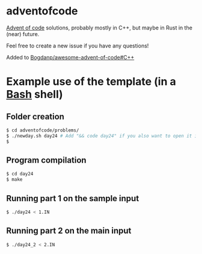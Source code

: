 # adventofcode
[Advent of code](https://adventofcode.com/) solutions, probably mostly in C++, but maybe in Rust in the (near) future.

Feel free to create a new issue if you have any questions!

Added to [Bogdanp/awesome-advent-of-code#C++](https://github.com/Bogdanp/awesome-advent-of-code#c-2)

# Example use of the template (in a [Bash](https://en.wikipedia.org/wiki/Bash_(Unix_shell)) shell)

## Folder creation
```bash
$ cd adventofcode/problems/
$ ./newday.sh day24 # Add "&& code day24" if you also want to open it in Visual Studio Code
$ 
```

## Program compilation
```bash
$ cd day24
$ make
```
## Running part 1 on the sample input
```bash
$ ./day24 < 1.IN
```
## Running part 2 on the main input
```bash
$ ./day24_2 < 2.IN
```
